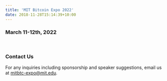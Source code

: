 ```yaml
---
title: 'MIT Bitcoin Expo 2022'
date: 2018-11-28T15:14:39+10:00
---
```


### March 11-12th, 2022  
<br>

### Contact Us

For any inquiries including sponsorship and speaker suggestions, email us at mitbtc-expo@mit.edu.



